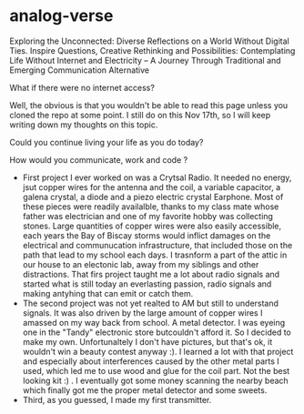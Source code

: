 # analog-verse
Exploring the Unconnected: Diverse Reflections on a World Without Digital Ties.
Inspire Questions, Creative Rethinking and Possibilities: Contemplating Life Without Internet and Electricity – A Journey Through Traditional and Emerging Communication Alternative

What if there were no internet access?

Well, the obvious is that you wouldn't be able to read this page unless you cloned the repo at some point. I still do on this Nov 17th, so I will keep writing down my thoughts on this topic. 

Could you continue living your life as you do today? 

How would you communicate, work and code ? 
- First project I ever worked on was a Crytsal Radio. It needed no energy, jsut copper wires for the antenna and the coil, a variable capacitor, a galena crystal, a diode and a piezo electric crystal Earphone. Most of these pieces were readily availalble, thanks to my class mate whose father was electrician and one of my favorite hobby was collecting stones. Large quantities of copper wires were also easily accessible, each years the Bay of Biscay storms would inflict damages on the electrical  and communucation infrastructure, that included those on the path that lead to my school each days. I trasnform a part of the attic in our house to an electonic lab, away from my siblings and other distractions. That firs project taught me a lot about radio signals and started what is still today an everlasting passion, radio signals and making antyhing that can emit or catch them.
- The second project was not yet realted to AM but still to understand signals. It was also driven by the large amount of copper wires I amassed on my way back from school. A metal detector. I was eyeing one in the "Tandy" electronic store butcouldn't afford it. So I decided to make my own. Unfortunaltely I don't have pictures, but that's ok, it wouldn't win a beauty contest anyway :). I learned a lot with that project and especially about interferences caused by the other metal parts I used, which led me to use wood and glue for the coil part. Not the best looking kit :) . I eventually got some money scanning the nearby beach which finally got me the proper metal detector and some sweets.
- Third, as you guessed, I made my first transmitter. 
